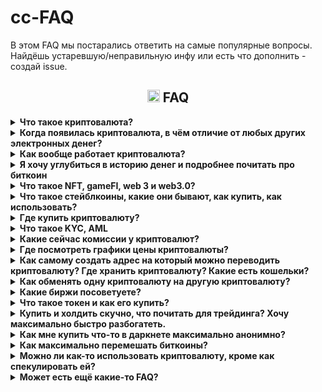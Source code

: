# cc-FAQ
В этом FAQ мы постарались ответить на самые популярные вопросы. Найдёшь устаревшую/неправильную инфу или есть что дополнить - создай issue.
### <h2 align="center"><img width=20px src="https://cdn-icons-png.flaticon.com/128/7425/7425907.png"> FAQ</h2>

<details><summary><b> Что такое криптовалюта?</b></summary>
Это цифровая валюта (электронные деньги), которая работает в полностью автоматическом режиме, а всю ответственность за свои средства несёт сам пользователь.
 <br>Сам термин «криптовалюта» закрепился за биткоином в 2011 году, спустя 3 года после появления биткоина. До тех пор, в основном использолся термин «electronic cash» (электронная наличность).
</details>




<details><summary><b> Когда появилась криптовалюта, в чём отличие от любых других электронных денег?</b></summary>
Большое влияние на появление электронной наличности оказали считьи Дэвида Чома 1982 года:
 <a href=https://web.archive.org/web/20141218034712/http://www.hit.bme.hu/%7Ebuttyan/courses/BMEVIHIM219/2009/Chaum.BlindSigForPayment.1982.PDF>Blind signatures for untraceable payments</a> и 
 <a href=https://web.archive.org/web/20110903023027/http://blog.koehntopp.de/uploads/chaum_fiat_naor_ecash.pdf>Untracable electronic cash</a>  
<br>
<br>Было много разных попыток создания электронных денег, но все они сталкивались с одними и теми же проблемами:
<br>
-пользователи часто теряли свои деньги из-за разного рода мошенничества создателей электронных денег/сайта/приложения и т.д.
 <br>
-пользователи могли потерять свои деньги из-за решения суда / по требованию полиции
 <br>
-обязательно нужен посредник, которому пользователи должны были платить комиссии
<br>
-прозрачность для государства и для преступников/хакеров/воров тоже не шла на пользу обычному пользователю
<br>
<br>
Биткоин, который был создан на основе bit-gold, хорошо решал все эти вопросы, что способствовало массовому привлечению людей и резким скачкам курса, что привлекало людей, которые хотели получить прибыль на этом.
</details>

<details><summary><b> Как вообще работает криптовалюта?</b></summary>
...
</details>


<details><summary><b> Я хочу углубиться в историю денег и подробнее почитать про биткоин</b></summary>
Довольно хорошо описана история денег и технические особенности в книге:
<br>Cейфедин Аммус – Краткая история денег, или Все, что нужно знать о биткоине <a href=https://docs.f2c.dev/Oris_Lab/The_Bitcoin_Standard_The_Decentralized_Alternative_To_Central_Banking.pdf>скачать</a>
<br>После этой книги можно стать крипто-макси, готовьтесь к изменению своего мировоззрения...
<br>
<br>В этой книге рассказываются подробности создания биткоина, формирования коммьюнити, начало использования и прочее:
<br>Поппер Н. Цифровое золото. Невероятная история биткоина – <a href=https://vk.com/doc310230351_450966910?hash=F7QSBDZvoPJDupZxU4C8uVbCGlPqpEqvkeZcZMsGfqX>скачать</a> 
<br>
<br>Ещё книги можно найти тут: https://bitcointalk.org/index.php?topic=1820209.0
<br>
<br>Техническое описание биткоина – (white paper) (eng): https://bitcoin.org/bitcoin.pdf и (ru): https://bitcoin.org/files/bitcoin-paper/bitcoin_ru.pdf
<br>
<br>
Кратко можно почитать на лурке или на википедии:
<br> http://www.lurklurk.com/bitcoin
<br>
https://ru.wikipedia.org/wiki/Биткойн
<br>
https://ru.wikipedia.org/wiki/Электронные_деньги
<br>
https://ru.wikipedia.org/wiki/Криптовалюта
<br><br>Тут можно найти все сообщения самого Satoshi Nakamoto: https://bitcointalk.org/index.php?action=profile;u=3
</details>

<details><summary><b> Что такое NFT, gameFI, web 3 и web3.0?</b></summary>
NFT
 gameFI
 web 3
 web3.0
</details>

<details><summary><b> Что такое стейблкоины, какие они бывают, как купить, как использовать?</b></summary>
стейблкоины
</details>

<details><summary><b> Где купить криптовалюту?</b></summary>
Вариант №1 – https://www.bestchange.ru/
<br>Вариант №2 – На бирже. Представляет собой p2p, в котором могут кинуть, не смотря на кажущаюся надежность.
<br>Вариант №3 – Криптоматы
<br>Можно посмотреть на различных картах, например: https://coinmap.org/view/#/world/-2.63578857/4.74609375/2/atm
<br>По криптоматам ситуация в РФ напряженная, их часто демонтируют как незаконные. И не все криптоматы есть на карте. Из работающих и пока ещё не демонтированных есть https://criptamat.ru/.
<br>Количество криптоматов в мире <a href=https://coinatmradar.com/charts/growth/>растёт</a>, что не может не радовать.
<br>Вариант №4 – p2p через https://localmonero.co/ (не для всех стран может работать, сейчас не работает в РФ и Беларуси)
<br>Вариант №5 – Купить через p2p-маркет в телеграме во встроенном кошельке (@wallet)
<br>Вариант №6 – Прочее. Часто крипту можно купить с рук у различных барыг с форумов вроде https://bitcointalk.org/ или на каких-то малоизвестных обменниках, например на https://simpleswap.io/ https://changenow.io/ https://monero.com/ и т.д.
</details>





<details><summary><b> Что такое KYC, AML</b></summary>
KYC – Know Your Client – знай своего клиента
<br>На https://www.bestchange.ru/ обменники, которые требуют KYC, имеют знак человечка:

![image](https://github.com/ShyaTech/cc-FAQ/assets/121751505/61e7ca0e-5344-4237-b2ce-b50adf165952)
<br>AML – Anti-Money Laundering – противодействие отмыванию денег
<br>На https://www.bestchange.ru/ обменники, которые требуют AML (сфоткать свою банковскую картну на фоне экрана с заявкой, имя и фамилию можно закрыть пальцем), имеют знак карточки:
![image](https://github.com/ShyaTech/cc-FAQ/assets/121751505/bb213a25-eaab-4f17-b284-184d74522bb4)
<br>
<br>По своему опыту можем сказать, что вся инфа с обменников с bestchange.ru сливается и спустя время на телефон нонстоп начинают звонить мошенники, поэтому выбирайте для себя что удобнее – выгодный курс, но с KYC/AML или не такой выгодый, без KYC/AML, но без нонстоп звонков на телефон.

<br> Биржи в основном требуют KYC, а ещё они имеют свойство сотрудничать с органами. 
<br> Топ популярных бирж в РФ – Bybit, HTX, Deribit, MEXC, Bitget, Kucoin, OKX, Gate и CommEX. Из них торговать и вводить/выводить без KYC можно только на MEXC и Bybit, но до определённого предела, на данный момент KYC на MEXC надо будет предоставить если выводишь более 80 btc, на Bybit вывод без KYC – до 20к$ в сутки. KYC могут затребовать и до достижения этих пределов.

<br>https://nonkyc.io – биржа, которая заявляет, что работает вообще без KYC.
</details>




<details><summary><b> Какие сейчас комиссии у криптовалют?</b></summary>
У всей крипты комиссии это буквально сотые доли копейки. Исключения – биткоин и эфир. Если в кошельке не выставить низкий «приоритет транзакции» (чем быстрее, тем дороже) и иметь отрицательный бафф на удачу, то переведёшь биткоин за 5+$, а эфир за 200+$ . В зависимости приоритета транзакции, от ситуации на рынке и даже в зависимости от времени дня, комиссии могут отличаться в 10 раз.
<br>
<br>Для сравнения есть https://cryptostreets.io/
<br>Для выставления подходящей комиссии по биткоину есть https://mempool.space/ru/
</details>






<details><summary><b> Где посмотреть графики цены криптовалюты?</b></summary>
Смотреть средне-взвешенную цену удобно на аггрегаторах, например:
<br>https://coinmarketcap.com/
<br>https://www.tradingview.com/markets/cryptocurrencies/prices-all/
<br>https://www.coingecko.com/
<br>https://coinpaprika.com/
</details>


<details><summary><b>Как самому создать адрес на который можно переводить криптовалюту? Где хранить криптовалюту? Какие есть кошельки? </b></summary>
Один из самых простых способов «создать себе адрес» это использовать генератор из html-страницы. Страницу можно скачать, перекинуть на какое угодно устройство которому доверяете и сгенерировать кошелёк.
<br>Для биткоина можно использовать: https://www.bitaddress.org/
<br>Для монеро можно использовать: https://xmr.llcoins.net/
<br>Для litecoin можно использовать: https://liteaddress.org/
<br>Публичный ключ можно давать кому угодно, обменникам, биржам и т.д.
<br>Mnemonic seed (либо private key у биткоина) надо записать себе, зашифровать, скопировать и т.д. – на что фантазии хватит – каждый сам себе банк.
<br>
<br>Почти во всех кошельках есть генератор адреса, поэтому html-страницами пользуются редко – когда требуется особый уровень безопастности.
<br>
<br>Хранить надёжнее всего на холодных кошельках: это может быть созданная вручную пара публичный ключ-приватный ключ и записанная на бумагу либо покупной аппаратный кошелёк.
<br>Наиболее популярные кошельки это Trezon и Ledger. Даже с ними стоит быть осторожным: Trezor использует Chainalysis для анализа транзакций и может заблокировать, если помечена красным флагом. Ledger был замечен в отправлении сид-фразы на свои сервера. Доставляется не во все страны, если неофициальный поставщик, то есть шанс взять палёный кошелёк. 
<br>Сравнение всех (почти) аппаратных кошельков есть тут: https://thebitcoinhole.com/hardware-wallets
<br>

<br>Горячие Кошельки есть кастодиальные (у тебя нет ключей) и некастодиальные (у тебя есть ключи).
<br>Хорошие, известные некастодиальные кошельки:
<br>https://cakewallet.com/ (Andoid, iOS) – Хороший кошелёк, открытый исходный код. В подозрительных мутных движения замечен не был. Работает только на смартфонах.
<br>https://www.exodus.com/ (Windows, macOS, Linux, Andoid, iOS, расширение для браузера) – Популярный удобный кошелёк, но исходный код закрытый. Плохая техническая поддержка.
<br>https://trustwallet.com/ (Android, iOS, расширение для браузера) – Открытый исходный код, фактически кошелёк биржи binance. Есть API.
<br>https://metamask.io/ (расширение для браузера) – Удобен для эфира и токенов на нём. <a href=https://cointelegraph.com/news/metamask-will-start-collecting-user-ip-addresses/>Собирает</a> ip адреса пользователей и метаданные.
<br>https://phantom.app/ (Android, iOS, расширение для браузера) – Популярный удобный кошелёк, но часто подвергается различного вида атакам. Много жалоб на фишинг и различные вирусы (болезнь всех кошельков в виде расширения для браузеров).
<br>https://zelcore.io/ (Windows, Linux, macOS, Android, iOS) – Мультивалютный кошелёк, открытый исходный код.
<br>https://coin98.com/ (Android, iOS, расщирение для браузера) – Мультивалютный кошелёк, открытый исходный код. Поддерживает Defi. Создатели из Вьетнама.
<br>https://safepal.com/ (Android, iOS, расширение для браузера) – Мультивалютный кошелёк, созданный биржей binance. Закрытый исходный код. Находили некоторые <a href=https://blog.kraken.com/product/security/kraken-security-labs-finds-flaws-in-safepal-s1-hardware-wallet>уязвимости</a>. 



<br>Для биткоина самый популярный кошелёк это https://electrum.org/, для монеро https://featherwallet.org/, https://mymonero.com/ и https://www.getmonero.org/downloads/, для litecoin: https://litewallet.io/
<br>Кошельки для соланы можно найти тут: https://solana.com/ecosystem/explore?categories=wallet&nextInternalLocale=en
</details>
<details><summary><b> Как обменять одну криптовалюту на другую криптовалюту?</b></summary>
Вариант №1 – На биржах, централизованных (CEX) и децентрализованных (DEX). Список CEX: https://www.coingecko.com/en/exchanges. Список DEX:https://www.coingecko.com/en/exchanges/decentralized
<br>Вариант №2 – Попробовать атомарные свопы. https://unstoppableswap.net/ Без комиссий, но пока что работает только bitcoin -> monero.
<br>Вариант №3 – На обменниках из выдачи на https://www.bestchange.ru/ (тут будут комиссии, ваши данные могут слить мошенникам, налоговой, полиции и прочим) 
<br>Вариант №4 – Некоторые кошельки позволяют покупать с банковской карты. Работает не для всех стран. Такая возможность заявлена, например у Trust wallet, metamask, cake wallet и т.д.

 <br>https://bisq.network/ – Открытый исходный код, ты имеешь ключи от монет, нет KYC.
 <br> https://basicswapdex.com/ – Открытый исходный код, ты имеешь ключи от монет, нет KYC.
 <br>https://hodlhodl.com/ – Ты имеешь ключи от монет, нет KYC.
 <br>
 <br>Полный список всех DEX можно найти тут: https://www.coingecko.com/en/exchanges/decentralized
</details>



<details><summary><b> Какие биржи посоветуете?</b></summary>
Никакие.
 <br>
<br> Две самые популярные биржи из прошлого благополучно обнулились (btc-e и mtgox).
 <br>Самые топовые биржи регулярно закрываются или «взламываются» и пользователям ничего не возмещают. Храня средства на централизованных биржах (CEX) следует помнить, что «not your keys not your crypto». Поспекулировать - выбирай любую, но большие суммы не храни. Биржи созданы не для хранения средств мимокроков, а для прибыли владельцев биржи. Самые проверенные биржи могут внезапно запросить подтверждение личности (KYC) или перестать работать в страна_нейм.
 <br>
<br> Если предостерегающий абзац тебя не вразумил и ты отчаянно хочешь стать ресурсным, то все централизованные биржи (CEX) тут: https://www.coingecko.com/en/exchanges 
 <br> А без KYC до высоких лимитов это https://www.kraken.com/, https://www.mexc.com/ и https://www.bybit.com/
 <br> Чуть ли не ежедневно выходят новости о том, что биржа_нейм анально огородилась от страна_нейм или «временно запрещен вывод». Это стоит закладывать в свои риски. Пожаловаться будет некому, весь интернет завален такими «жалобами».
 <br>
 <br> Несколько особняком стоят DEX (децентрализованные биржи), это в некотором смысле более безопастный вариант, но на них меньше возможностей (меньше торгуемых пар, нет фьючерсов, меньше ликвидность).
 <br>Отметить можно следующие:
 <br>https://bisq.network/ – Открытый исходный код, ты имеешь ключи от монет, нет KYC.
 <br> https://basicswapdex.com/ – Открытый исходный код, ты имеешь ключи от монет, нет KYC.
 <br>https://hodlhodl.com/ Ты имеешь ключи от монет, нет KYC.
 <br>
 <br>Полный список всех DEX можно найти тут: https://www.coingecko.com/en/exchanges/decentralized
</details>





<details><summary><b> Что такое токен и как его купить?</b></summary>
Токен, это актив, по сути сам не являющийся криптовалютой, но который можно обменять на криптовалюту на базе которой он создан.
 Например токен  <a href=https://coinmarketcap.com/currencies/bonk1/>Bonk</a> создан на блокчейне соланы, по стрелочке виден номер контракта:
 <br>

 ![image](https://github.com/ShyaTech/cc-FAQ/assets/121751505/c67bbda3-f885-4b9f-9ce7-5136f0a56ea7)

Покупка токенов это ещё более рискованное действие, чем покупка криптовалюты, поэтому если токена нет на аггрегаторах (https://coinmarketcap.com/, https://coinpaprika.com/, https://www.coingecko.com/) то будьте очень осторожны, у токена очень маленькая капитализация, буквально за пару часов (и даже минут) можно получить -99,99% от вложений в этот токен. Создатели токенов создают их буквально за 5 минут, с токенами варианты обмана очень разнообразны и постоянно появлются новые методы. Можно попытаться обезопасить себя и проверить токен на сайте-анализаторе либо в ботах в телеграме. Для соланы есть такие анализаторы токенов: https://rugcheck.xyz/ и https://www.solsniffer.com/
<br>Найти все токены можно тут:
<br>https://birdeye.so/ – хороший старый сайт, чаще всего корректно отображает покупки-продажи какого-то адреса. Но нет секундного таймфрейма, поэтому он скорее информативный.
<br>https://www.dextools.io/app/en/pairs – аналогичный birdeye, но есть секундный таймфрейм, графики обновляются быстро, как правило, быстрее, чем на dexscreener.
<br>https://dexscreener.com/ – удобный сайт, аналогичный birdeye и dextools, графики несколько запаздывают от реальности.
<br>https://www.lynxs.io/ – аггрегатор новых токенов, показывает сразу степень риска при покупке
Непосредственные попытки купить на дне и продать на хаях на всех этих 4-х сайтах несколько сложноваты, не стоит рассчитывать, что будешь первым.
<br>Для почти мгновенных графиков есть https://photon.tinyastro.io/ - он работает для таких токенов как ETH, BLAST, SOL, BASE. Для логина надо привязать кошелёк https://phantom.app/, поэтому будьте осторожны и не привязывайте кошелёк на котором много средств. Для пользования сайтом подойдёт любая сумма, даже 0,0001 SOL.
<br>
<br> Купить токены можно несколькими путями:
<br>Вариант №1 – самый безопастный и быстрый – биржа. На биржи попадают только токены с крупной капитализацией либо токены, которые крупно занесли бирже. Узнать на какой бирже есть токен, можно на https://coinmarketcap.com/ под графиком цены.
<br>Вариант №2 – безопастный, но медленный. Любой токен можно купить дав кошельку контракт токена. Из хороших кошельков можно порекомендовать https://phantom.app/
<br>Вариант №3 – безопастный, но медленный. Покупка напрямую у пула. Необходимо зайти на сайт пула, например https://raydium.io/ и привязать кошелёк (например phantom).
<br>Вариант №4 – небезопастный, очень быстрый, есть комиссии. Это телеграм-боты. Все они имеют схожий функционал, выбор это скорее дело вкуса. Большие суммы хранить не стоит, не раз их «взламывали».
<br>Более или менее известные: @solana_trojanbot @SolTradingBot @bonkbot_bot @maestro @maestropro @BananaGunSolana_bot @magnum_trade_bot @stonks_sniper_bot
<br>Если надо отследить какой-то кошелёк (что покупает и продаёт), то есть такой бот на солане: @solana_notify_bot
<br> Комиссии, функционал, торгуемые блокчейны, скорость могут меняться. Часто если кто-то активно предлагает вам бота, то он даёт вам его с реферальной ссылкой, так он будет иметь с вас комиссию.
<br>Вариант №5 – кастомные боты с гитхаба/гитлаба/с выдачи гугла. Часто они могут работать по скорости так же как и телеграм-боты, но приходится запускать незнакомые .exe. Есть боты без комиссий.
<br>Вариант №6 – https://photon.tinyastro.io/ – небезопастный, но очень быстрый способ. Необходимо привязать кошелёк, например тот же phantom.
</details> 






<details><summary><b> Купить  и холдить скучно, что почитать для трейдинга? Хочу максимально быстро разбогатеть. </b></summary>
Факт №1. Если ты купил не на самом пике бычьего рынка, то вероятнее всего, выгоднее будет просто купить и держать. 
<br>Факт №2. Покупать с равными промежутками выгоднее, чем пытаться поймать дно и максимально выгодно войти.
<br>Факт №3. Если работаешь/учишься, если не дежуришь у компьютера 24/7, не готов посвящать трейдингу всё своё время, то лучше и не начинать.
</details>





<details><summary><b> Как мне купить что-то в даркнете максимально анонимно?</b></summary>
1. Купить какую угодно криптовалюту любым из способов. Можно купить сразу монеро.
<br>2. Любым из способов обменять эту криптовалюту на монеро (пропускаем, если сразу купили монеро).
<br>3. Кидаем со своего кошелька_монеро_1 на другой свой кошелёк_монеро_2.
<br>4. Со своего кошелька_монеро_2 покупаем что угодно и где угодно.
<br>
 <br>Важно! Никогда не давайте обменнику/бирже и т.д. адрес магазина в даркнете. Сначала киньте на свой монеро-адрес и только потом уже магазину.
<br>
 <br>Можно вместо монеро использовать биткоин, т.к. он больше где принимается, но биткоин надо будет прогнать через Whirlpool в кошельке под названием Samourai wallet. У биткоина дольше идут транзакции (могут идти несколько часов) и больше комиссии (может быть 5+$).
</details>

<details><summary><b> Как максимально перемешать биткоины?</b></summary> 
Лучший способ сейчас это – воспользоваться Whirlpool в кошельке под названием Samourai wallet.
 <br>
 <br> Используя биткоин для не совсем законных дел, стоит помнить, что существует много компаний, которые профессионально отслеживают биткоины, вот некоторые из них:
 <br>Ciphertrace
<br>Chainalysis
<br>Elliptic
<br>IdentityMind
<br>Elementus
<br>BlockSeer
<br>Scorechain
<br>Neutrino
<br>Crystal
<br>Blockchain Intel
</details>



<details><summary><b> Можно ли как-то использовать криптовалюту, кроме как спекулировать ей?</b></summary>
Можно.
<br>Кроме очевидных магазинов в даркнете, есть ещё около-законные места.
<br>Тут собраны все места торговли ИРЛ за крипту: https://cryptwerk.com/
<br> Тут различные vps, vpn, sms и прочее: https://kycnot.me/
</details>


<details><summary><b> Может есть ещё какие-то FAQ?</b></summary>
Есть.
   <br>
<a href=https://pastebin.com/mcHrtfxH>Старый FAQ</a>
<br>https://bitcoin.org/ru/faq
<br>https://academy.binance.com/ru
<br>https://github.com/snordenstorm/wiki/wiki/Майнинг-биткойнов
</details>

